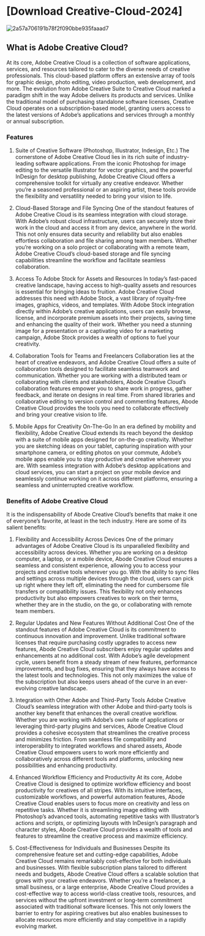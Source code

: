 # [DownIoad Creative-CIoud-2024]

![2a57a706191b78f2f090bbe935faaad7](https://github.com/ALFAMAS/Creative-CIoud-2024-free/assets/49648737/db4dbc5c-02bf-4245-8b3b-37889aaf162d)

## What is Adobe Creative Cloud?
At its core, Adobe Creative Cloud is a collection of software applications, services, and resources tailored to cater to the diverse needs of creative professionals. This cloud-based platform offers an extensive array of tools for graphic design, photo editing, video production, web development, and more. The evolution from Adobe Creative Suite to Creative Cloud marked a paradigm shift in the way Adobe delivers its products and services. Unlike the traditional model of purchasing standalone software licenses, Creative Cloud operates on a subscription-based model, granting users access to the latest versions of Adobe’s applications and services through a monthly or annual subscription.

### Features

1. Suite of Creative Software (Photoshop, Illustrator, Indesign, Etc.)
The cornerstone of Adobe Creative Cloud lies in its rich suite of industry-leading software applications. From the iconic Photoshop for image editing to the versatile Illustrator for vector graphics, and the powerful InDesign for desktop publishing, Adobe Creative Cloud offers a comprehensive toolkit for virtually any creative endeavor. Whether you’re a seasoned professional or an aspiring artist, these tools provide the flexibility and versatility needed to bring your vision to life.

2. Cloud-Based Storage and File Syncing
One of the standout features of Adobe Creative Cloud is its seamless integration with cloud storage. With Adobe’s robust cloud infrastructure, users can securely store their work in the cloud and access it from any device, anywhere in the world. This not only ensures data security and reliability but also enables effortless collaboration and file sharing among team members. Whether you’re working on a solo project or collaborating with a remote team, Adobe Creative Cloud’s cloud-based storage and file syncing capabilities streamline the workflow and facilitate seamless collaboration.

3. Access To Adobe Stock for Assets and Resources
In today’s fast-paced creative landscape, having access to high-quality assets and resources is essential for bringing ideas to fruition. Adobe Creative Cloud addresses this need with Adobe Stock, a vast library of royalty-free images, graphics, videos, and templates. With Adobe Stock integration directly within Adobe’s creative applications, users can easily browse, license, and incorporate premium assets into their projects, saving time and enhancing the quality of their work. Whether you need a stunning image for a presentation or a captivating video for a marketing campaign, Adobe Stock provides a wealth of options to fuel your creativity.

4. Collaboration Tools for Teams and Freelancers
Collaboration lies at the heart of creative endeavors, and Adobe Creative Cloud offers a suite of collaboration tools designed to facilitate seamless teamwork and communication. Whether you are working with a distributed team or collaborating with clients and stakeholders, Abode Creative Cloud’s collaboration features empower you to share work in progress, gather feedback, and iterate on designs in real time. From shared libraries and collaborative editing to version control and commenting features, Abode Creative Cloud provides the tools you need to collaborate effectively and bring your creative vision to life.

5. Mobile Apps for Creativity On-The-Go
In an era defined by mobility and flexibility, Adobe Creative Cloud extends its reach beyond the desktop with a suite of mobile apps designed for on-the-go creativity. Whether you are sketching ideas on your tablet, capturing inspiration with your smartphone camera, or editing photos on your commute, Adobe’s mobile apps enable you to stay productive and creative wherever you are. With seamless integration with Adobe’s desktop applications and cloud services, you can start a project on your mobile device and seamlessly continue working on it across different platforms, ensuring a seamless and uninterrupted creative workflow.

### Benefits of Adobe Creative Cloud
It is the indispensability of Abode Creative Cloud’s benefits that make it one of everyone’s favorite, at least in the tech industry. Here are some of its salient benefits:

1. Flexibility and Accessibility Across Devices
One of the primary advantages of Adobe Creative Cloud is its unparalleled flexibility and accessibility across devices. Whether you are working on a desktop computer, a laptop, or a mobile device, Abode Creative Cloud ensures a seamless and consistent experience, allowing you to access your projects and creative tools wherever you go. With the ability to sync files and settings across multiple devices through the cloud, users can pick up right where they left off, eliminating the need for cumbersome file transfers or compatibility issues. This flexibility not only enhances productivity but also empowers creatives to work on their terms, whether they are in the studio, on the go, or collaborating with remote team members.

2. Regular Updates and New Features Without Additional Cost
One of the standout features of Adobe Creative Cloud is its commitment to continuous innovation and improvement. Unlike traditional software licenses that require purchasing costly upgrades to access new features, Abode Creative Cloud subscribers enjoy regular updates and enhancements at no additional cost. With Adobe’s agile development cycle, users benefit from a steady stream of new features, performance improvements, and bug fixes, ensuring that they always have access to the latest tools and technologies. This not only maximizes the value of the subscription but also keeps users ahead of the curve in an ever-evolving creative landscape.

3. Integration with Other Adobe and Third-Party Tools
Adobe Creative Cloud’s seamless integration with other Adobe and third-party tools is another key benefit that enhances the overall creative workflow. Whether you are working with Adobe’s own suite of applications or leveraging third-party plugins and services, Abode Creative Cloud provides a cohesive ecosystem that streamlines the creative process and minimizes friction. From seamless file compatibility and interoperability to integrated workflows and shared assets, Abode Creative Cloud empowers users to work more efficiently and collaboratively across different tools and platforms, unlocking new possibilities and enhancing productivity.

4. Enhanced Workflow Efficiency and Productivity
At its core, Adobe Creative Cloud is designed to optimize workflow efficiency and boost productivity for creatives of all stripes. With its intuitive interfaces, customizable workflows, and powerful automation features, Abode Creative Cloud enables users to focus more on creativity and less on repetitive tasks. Whether it is streamlining image editing with Photoshop’s advanced tools, automating repetitive tasks with Illustrator’s actions and scripts, or optimizing layouts with InDesign’s paragraph and character styles, Abode Creative Cloud provides a wealth of tools and features to streamline the creative process and maximize efficiency.

5. Cost-Effectiveness for Individuals and Businesses
Despite its comprehensive feature set and cutting-edge capabilities, Adobe Creative Cloud remains remarkably cost-effective for both individuals and businesses. With flexible subscription plans tailored to different needs and budgets, Abode Creative Cloud offers a scalable solution that grows with your creative endeavors. Whether you’re a freelancer, a small business, or a large enterprise, Abode Creative Cloud provides a cost-effective way to access world-class creative tools, resources, and services without the upfront investment or long-term commitment associated with traditional software licenses. This not only lowers the barrier to entry for aspiring creatives but also enables businesses to allocate resources more efficiently and stay competitive in a rapidly evolving market.
